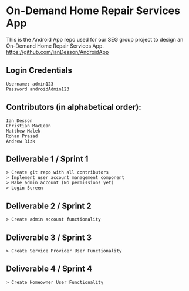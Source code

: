 #  On-Demand Home Repair Services App
This is the Android App repo used for our SEG group project to design an On-Demand Home Repair Services App.
https://github.com/ianDesson/AndroidApp
## Login Credentials
```
Username: admin123
Password androidAdmin123
```
## Contributors (in alphabetical order):
```
Ian Desson
Christian MacLean
Matthew Malek
Rohan Prasad
Andrew Rizk
```
## Deliverable 1 / Sprint 1
```
> Create git repo with all contributors
> Implement user account management component
> Make admin account (No permissions yet)
> Login Screen
```
## Deliverable 2 / Sprint 2
```
> Create admin account functionality
```
## Deliverable 3 / Sprint 3
```
> Create Service Provider User Functionality
```
## Deliverable 4 / Sprint 4
```
> Create Homeowner User Functionality
```
